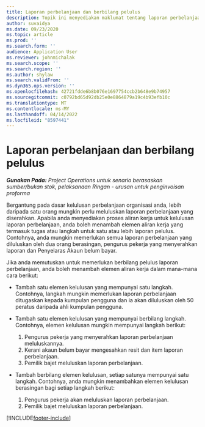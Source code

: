 ```yaml
---
title: Laporan perbelanjaan dan berbilang pelulus
description: Topik ini menyediakan maklumat tentang laporan perbelanjaan yang memerlukan kelulusan oleh lebih daripada satu orang.
author: suvaidya
ms.date: 09/23/2020
ms.topic: article
ms.prod: ''
ms.search.form: ''
audience: Application User
ms.reviewer: johnmichalak
ms.search.scope: ''
ms.search.region: ''
ms.author: shylaw
ms.search.validFrom: ''
ms.dyn365.ops.version: ''
ms.openlocfilehash: 42721fdde6b8b076e1697754ccb2b648e9b74957
ms.sourcegitcommit: c0792bd65d92db25e0e8864879a19c4b93efb10c
ms.translationtype: MT
ms.contentlocale: ms-MY
ms.lasthandoff: 04/14/2022
ms.locfileid: "8597441"
---
```

# <a name="expense-reports-and-multiple-approvers"></a>Laporan perbelanjaan dan berbilang pelulus

_**Gunakan Pada:** Project Operations untuk senario berasaskan sumber/bukan stok, pelaksanaan Ringan - urusan untuk penginvoisan proforma_

Bergantung pada dasar kelulusan perbelanjaan organisasi anda, lebih daripada satu orang mungkin perlu meluluskan laporan perbelanjaan yang diserahkan. Apabila anda menyediakan proses aliran kerja untuk kelulusan laporan perbelanjaan, anda boleh menambah elemen aliran kerja yang termasuk tugas atau langkah untuk satu atau lebih laporan pelulus. Contohnya, anda mungkin memerlukan semua laporan perbelanjaan yang diluluskan oleh dua orang berasingan, pengurus pekerja yang menyerahkan laporan dan Penyelaras Akaun belum bayar.

Jika anda memutuskan untuk memerlukan berbilang pelulus laporan perbelanjaan, anda boleh menambah elemen aliran kerja dalam mana-mana cara berikut:

- Tambah satu elemen kelulusan yang mempunyai satu langkah. Contohnya, langkah mungkin memerlukan laporan perbelanjaan ditugaskan kepada kumpulan pengguna dan ia akan diluluskan oleh 50 peratus daripada ahli kumpulan pengguna.
- Tambah satu elemen kelulusan yang mempunyai berbilang langkah. Contohnya, elemen kelulusan mungkin mempunyai langkah berikut:

    1. Pengurus pekerja yang menyerahkan laporan perbelanjaan meluluskannya.
    2. Kerani akaun belum bayar mengesahkan resit dan item laporan perbelanjaan.
    3. Pemilik bajet meluluskan laporan perbelanjaan.

- Tambah berbilang elemen kelulusan, setiap satunya mempunyai satu langkah. Contohnya, anda mungkin menambahkan elemen kelulusan berasingan bagi setiap langkah berikut:

    1. Pengurus pekerja akan meluluskan laporan perbelanjaan.
    2. Pemilik bajet meluluskan laporan perbelanjaan.


[!INCLUDE[footer-include](../includes/footer-banner.md)]